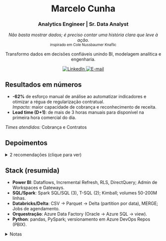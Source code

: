 <div align="center"> <h1>Marcelo Cunha</h1> <h3>Analytics Engineer | Sr. Data Analyst</h3> <p> <em>Não basta mostrar dados; é preciso contar uma história clara que leve à ação.</em><br> <sub>inspirado em Cole Nussbaumer Knaflic</sub> </p> <p>Transformo dados em decisões confiáveis unindo BI, modelagem analítica e engenharia.</p> <p> <a href="https://www.linkedin.com/in/marcelohcunha/" target="_blank"> <img alt="LinkedIn" src="https://img.shields.io/badge/LinkedIn-0077B5?style=for-the-badge&logo=linkedin&logoColor=white"> </a> <a href="mailto:mhenrique.sousa@gmail.com"> <img alt="E-mail" src="https://img.shields.io/badge/E--mail-D14836?style=for-the-badge&logo=gmail&logoColor=white"> </a> </p> </div> <section id="resultados"> <h2>Resultados em números</h2> <ul> <li> <strong>-62%</strong> de esforço manual de análise ao automatizar indicadores e otimizar a régua de regularização contratual. <br> <em>Impacto:</em> maior capacidade de cobrança e reconhecimento de receita. </li> <li> <strong>Lead time (D+1)</strong>: de mais de 3 horas manuais para disponível na primeira hora comercial do dia. </li> </ul> <p><em>Times atendidos:</em> Cobrança e Contratos</p> </section> <section id="depoimentos"> <h2>Depoimentos</h2> <details> <summary>2 recomendações (clique para ver)</summary> <blockquote> <p>“Painel inédito, proatividade e indicadores-chave que elevaram a gestão.”</p> <footer>— <a href="https://www.linkedin.com/in/anderson-xavier-de-brito-46a75425" target="_blank">Anderson Xavier de Brito</a>, Coord. de Cobrança</footer> </blockquote> <blockquote> <p>“Criativo, colaborativo e focado em resolver problemas; elevou a qualidade do time.”</p> <footer>— <a href="https://www.linkedin.com/in/fabioalves" target="_blank">Fabio Alves</a>, Executivo de TI</footer> </blockquote> </details> </section> <section id="stack-resumida"> <h2>Stack (resumida)</h2> <ul> <li><strong>Power BI</strong>: Dataflows, Incremental Refresh, RLS, DirectQuery; Admin de Workspaces e Gateways.</li> <li><strong>SQL/Spark</strong>: Spark SQL/SQL (3), T-SQL (2); Kimball; volumes 50-200M linhas.</li> <li><strong>Databricks/Delta</strong>: CSV → Parquet → Delta (partition por data), MERGE; Jobs de agendamento.</li> <li><strong>Orquestração</strong>: Azure Data Factory (Oracle → Azure SQL → view).</li> <li><strong>Python</strong>: pandas, PySpark; versionamento em Azure DevOps Repos (PBIX).</li> </ul> <details> <summary>Notas</summary> <p>Deployment Pipelines no Power BI: limitados por segregação de acesso no Azure (contornado com governança via Repos e boas práticas de Workspaces/RLS).</p> <p><em>Em estudo (AWS):</em> S3, Glue, Athena, Redshift, Kinesis (labs e projetos práticos).</p> </details> </section>
